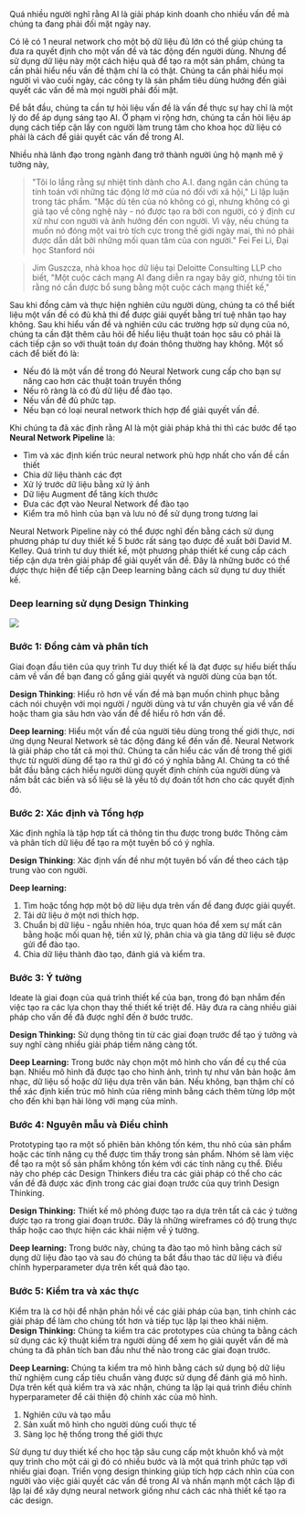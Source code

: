Quá nhiều người nghĩ rằng AI là giải pháp kinh doanh cho nhiều vấn đề mà chúng ta đang phải đối mặt ngày nay.

Có lẽ có 1 neural network cho một bộ dữ liệu đủ lớn có thể giúp chúng ta đưa ra quyết định cho một vấn đề và tác động đến người dùng. Nhưng để sử dụng dữ liệu này một cách hiệu quả để tạo ra một sản phẩm, chúng ta cần phải hiểu nếu vấn đề thậm chí là có thật. Chúng ta cần phải hiểu mọi người vì vào cuối ngày, các công ty là sản phẩm tiêu dùng hướng đến giải quyết các vấn đề mà mọi người phải đối mặt.

Để bắt đầu, chúng ta cần tự hỏi liệu vấn đề là vấn đề thực sự hay chỉ là một lý do để áp dụng sáng tạo AI. Ở phạm vi rộng hơn, chúng ta cần hỏi liệu áp dụng cách tiếp cận lấy con người làm trung tâm cho khoa học dữ liệu có phải là cách để giải quyết các vấn đề trong AI.

Nhiều nhà lãnh đạo trong ngành đang trở thành người ủng hộ mạnh mẽ ý tưởng này,

> "Tôi lo lắng rằng sự nhiệt tình dành cho A.I. đang ngăn cản chúng ta tính toán với những tác động lờ mờ của nó đối với xã hội," Li lập luận trong tác phẩm. "Mặc dù tên của nó không có gì, nhưng không có gì giả tạo về công nghệ này - nó được tạo ra bởi con người, có ý định cư xử như con người và ảnh hưởng đến con người. Vì vậy, nếu chúng ta muốn nó đóng một vai trò tích cực trong thế giới ngày mai, thì nó phải được dẫn dắt bởi những mối quan tâm của con người." Fei Fei Li, Đại học Stanford nói

> Jim Guszcza, nhà khoa học dữ liệu tại Deloitte Consulting LLP cho biết, "Một cuộc cách mạng AI đang diễn ra ngay bây giờ, nhưng tôi tin rằng nó cần được bổ sung bằng một cuộc cách mạng thiết kế,"

Sau khi đồng cảm và thực hiện nghiên cứu người dùng, chúng ta có thể biết liệu một vấn đề có đủ khả thi để được giải quyết bằng trí tuệ nhân tạo hay không. Sau khi hiểu vấn đề và nghiên cứu các trường hợp sử dụng của nó, chúng ta cần đặt thêm câu hỏi để hiểu liệu thuật toán học sâu có phải là cách tiếp cận so với thuật toán dự đoán thông thường hay không. Một số cách để biết đó là:

* Nếu đó là một vấn đề trong đó Neural Network cung cấp cho bạn sự nâng cao hơn các thuật toán truyền thống
* Nếu rõ ràng là có đủ dữ liệu để đào tạo.
* Nếu vấn đề đủ phức tạp.
* Nếu bạn có loại neural network thích hợp để giải quyết vấn đề.

Khi chúng ta đã xác định rằng AI là một giải pháp khả thi thì các bước để tạo  **Neural Network Pipeline** là: 

* Tìm và xác định kiến trúc neural network phù hợp nhất cho vấn đề cần thiết
* Chia dữ liệu thành các đợt
* Xử lý trước dữ liệu bằng xử lý ảnh
* Dữ liệu Augment để tăng kích thước
* Đưa các đợt vào Neural Network để đào tạo
* Kiểm tra mô hình của bạn và lưu nó để sử dụng trong tương lai

Neural Network Pipeline này có thể được nghĩ đến bằng cách sử dụng phương pháp tư duy thiết kế 5 bước rất sáng tạo được đề xuất bởi David M. Kelley. Quá trình tư duy thiết kế, một phương pháp thiết kế cung cấp cách tiếp cận dựa trên giải pháp để giải quyết vấn đề. Đây là những bước có thể được thực hiện để tiếp cận Deep learning bằng cách sử dụng tư duy thiết kế.

### Deep learning sử dụng Design Thinking

![](https://images.viblo.asia/87a07468-b572-4d6d-b2a1-b98a10affe5a.png)

### Bước 1: Đồng cảm và phân tích

Giai đoạn đầu tiên của quy trình Tư duy thiết kế là đạt được sự hiểu biết thấu cảm về vấn đề bạn đang cố gắng giải quyết và người dùng của bạn tốt.

**Design Thinking**: Hiểu rõ hơn về vấn đề mà bạn muốn chinh phục bằng cách nói chuyện với mọi người / người dùng và tư vấn chuyên gia về vấn đề hoặc tham gia sâu hơn vào vấn đề để hiểu rõ hơn vấn đề.

**Deep learning**: Hiểu một vấn đề của người tiêu dùng trong thế giới thực, nơi ứng dụng Neural Network sẽ tác động đáng kể đến vấn đề. Neural Network là giải pháp cho tất cả mọi thứ. Chúng ta cần hiểu các vấn đề trong thế giới thực từ người dùng để tạo ra thứ gì đó có ý nghĩa bằng AI. Chúng ta có thể bắt đầu bằng cách hiểu người dùng quyết định chính của người dùng và nắm bắt các biến và số liệu sẽ là yếu tố dự đoán tốt hơn cho các quyết định đó.

### Bước 2: Xác định và Tổng hợp

Xác định nghĩa là tập hợp tất cả thông tin thu được trong bước Thông cảm và phân tích dữ liệu để tạo ra một tuyên bố có ý nghĩa.

**Design Thinking**: Xác định vấn đề như một tuyên bố vấn đề theo cách tập trung vào con người.

**Deep learning:**

1. Tìm hoặc tổng hợp một bộ dữ liệu dựa trên vấn đề đang được giải quyết.
2.  Tải dữ liệu ở một nơi thích hợp.
3. Chuẩn bị dữ liệu - ngẫu nhiên hóa, trực quan hóa để xem sự mất cân bằng hoặc mối quan hệ, tiền xử lý, phân chia và gia tăng dữ liệu sẽ được gửi để đào tạo.
4. Chia dữ liệu thành đào tạo, đánh giá và kiểm tra.

### Bước 3: Ý tưởng

Ideate là giai đoạn của quá trình thiết kế của bạn, trong đó bạn nhắm đến việc tạo ra các lựa chọn thay thế thiết kế triệt để. Hãy đưa ra càng nhiều giải pháp cho vấn đề đã được nghĩ đến ở bước trước.

**Design Thinking:** Sử dụng thông tin từ các giai đoạn trước để tạo ý tưởng và suy nghĩ càng nhiều giải pháp tiềm năng càng tốt.

**Deep Learning:** Trong bước này chọn một mô hình cho vấn đề cụ thể của bạn. Nhiều mô hình đã được tạo cho hình ảnh, trình tự như văn bản hoặc âm nhạc, dữ liệu số hoặc dữ liệu dựa trên văn bản. Nếu không, bạn thậm chí có thể xác định kiến trúc mô hình của riêng mình bằng cách thêm từng lớp một cho đến khi bạn hài lòng với mạng của mình.


### Bước 4: Nguyên mẫu và Điều chỉnh

Prototyping tạo ra một số phiên bản không tốn kém, thu nhỏ của sản phẩm hoặc các tính năng cụ thể được tìm thấy trong sản phẩm. Nhóm sẽ làm việc để tạo ra một số sản phẩm không tốn kém với các tính năng cụ thể. Điều này cho phép các Design Thinkers điều tra các giải pháp có thể cho các vấn đề đã được xác định trong các giai đoạn trước của quy trình Design Thinking.

**Design Thinking:**  Thiết kế mô phỏng được tạo ra dựa trên tất cả các ý tưởng được tạo ra trong giai đoạn trước. Đây là những wireframes có độ trung thực thấp hoặc cao thực hiện các khái niệm về ý tưởng.

**Deep learning:** Trong bước này, chúng ta đào tạo mô hình bằng cách sử dụng dữ liệu đào tạo và sau đó chúng ta bắt đầu thao tác dữ liệu và điều chỉnh hyperparameter dựa trên kết quả đào tạo.

### Bước 5: Kiểm tra và xác thực

Kiểm tra là cơ hội để nhận phản hồi về các giải pháp của bạn, tinh chỉnh các giải pháp để làm cho chúng tốt hơn và tiếp tục lặp lại theo khái niệm.
**Design Thinking:**  Chúng ta kiểm tra các prototypes của chúng ta bằng cách sử dụng các kỹ thuật kiểm tra người dùng để xem họ giải quyết vấn đề mà chúng ta đã phân tích ban đầu như thế nào trong các giai đoạn trước.

**Deep Learning:** Chúng ta kiểm tra mô hình bằng cách sử dụng bộ dữ liệu thử nghiệm cung cấp tiêu chuẩn vàng được sử dụng để đánh giá mô hình. Dựa trên kết quả kiểm tra và xác nhận, chúng ta lặp lại quá trình điều chỉnh hyperparameter để cải thiện độ chính xác của mô hình.

1. Nghiên cứu và tạo mẫu
2.  Sản xuất mô hình cho người dùng cuối thực tế
3. Sàng lọc hệ thống trong thế giới thực

Sử dụng tư duy thiết kế cho học tập sâu cung cấp một khuôn khổ và một quy trình cho một cái gì đó có nhiều bước và là một quá trình phức tạp với nhiều giai đoạn. Triển vọng design thinking giúp tích hợp cách nhìn của con người vào việc giải quyết các vấn đề trong AI và nhấn mạnh một cách lặp đi lặp lại để xây dựng neural network giống như cách các nhà thiết kế tạo ra các design.